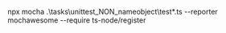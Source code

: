 npx mocha .\tasks\unittest_NON_nameobject\test*.ts --reporter mochawesome --require ts-node/register